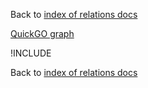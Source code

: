 Back to [index of relations docs](https://github.com/geneontology/annotation_extensions/tree/master/doc)

[QuickGO graph](www.ebi.ac.uk/QuickGO/AnnotationExtensionRelations.html)

!INCLUDE

Back to [index of relations docs](https://github.com/geneontology/annotation_extensions/tree/master/doc)
